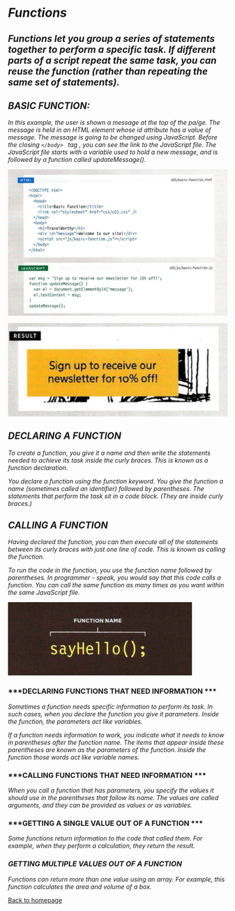 # ***Functions***
 ## _Functions let you group a series of statements together to perform a specific task. If different parts of a script repeat the same task, you can reuse the function (rather than repeating the same set of statements)._



## ***BASIC FUNCTION:***

*In this example, the user is shown a message at the top of the pa/ge. The message is held in an HTML element whose id attribute has a value of message. The message is going to be changed using JavaScript.
Before the closing  ``</body> `` tag , you can see the link to the JavaScript file. The JavaScript file starts with a variable used to hold a new message, and is followed by a function called updateMessage().*

![img](code102/images/funbasic-1.PNG)


![img](code102/images/funbasic-2.PNG)
<br>


## ***DECLARING A FUNCTION***
*To create a function, you give it a name and then write the statements needed to achieve its task inside the curly braces.  This is known as a function declaration.*

*You declare a function using the function keyword.  You give the function a name (sometimes called an identifier) followed by parentheses.  The statements that perform the task sit in a code block.  (They are inside curly braces.)*


## ***CALLING A FUNCTION***
*Having declared the function, you can then execute all of the statements between its curly braces with just one line of code.  This is known as calling the function.*

*To run the code in the function, you use the function name followed by parentheses.  In programmer - speak, you would say that this code calls a function.  You can call the same function as many times as you want within the same JavaScript file.*

![img](code102/images/calling-1.PNG)

### ***DECLARING FUNCTIONS THAT NEED INFORMATION ***
 *Sometimes a function needs specific information to perform its task.  In such cases, when you declare the function you give it parameters.  Inside the function, the parameters act like variables.*

 *If a function needs information to work, you indicate what it needs to know in parentheses after the function name.  The items that appear inside these parentheses are known as the parameters of the function.  Inside the function those words act like variable names.*

### ***CALLING FUNCTIONS THAT NEED INFORMATION ***
*When you call a function that has parameters, you specify the values it should use in the parentheses that follow its name.  The values are called arguments, and they can be provided as values or as variables.*

### ***GETTING A SINGLE VALUE OUT OF A FUNCTION ***

*Some functions return information to the code that called them.  For example, when they perform a calculation, they return the result.*

### ***GETTING MULTIPLE VALUES OUT OF A FUNCTION***

*Functions can return more than one value using an array.  For example, this function calculates the area and volume of a box.*



[Back to homepage](./README.md)







